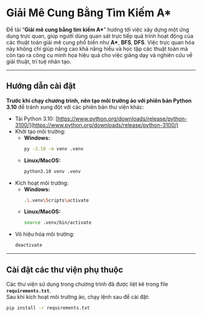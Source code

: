 # Giải Mê Cung Bằng Tìm Kiếm A*

Đề tài “**Giải mê cung bằng tìm kiếm A\***” hướng tới việc xây dựng một ứng dụng trực quan, giúp người dùng quan sát trực tiếp quá trình hoạt động của các thuật toán giải mê cung phổ biến như **A\***, **BFS**, **DFS**. Việc trực quan hóa này không chỉ giúp nâng cao khả năng hiểu và học tập các thuật toán mà còn tạo ra công cụ minh họa hiệu quả cho việc giảng dạy và nghiên cứu về giải thuật, trí tuệ nhân tạo.

---

## Hướng dẫn cài đặt

**Trước khi chạy chương trình, nên tạo môi trường ảo với phiên bản Python 3.10** để tránh xung đột với các phiên bản thư viện khác:

- Tải Python 3.10: [https://www.python.org/downloads/release/python-3100/](https://www.python.org/downloads/release/python-3100/)
- Khởi tạo môi trường:
    - **Windows:**
        ```bash
        py -3.10 -m venv .venv
        ```
    - **Linux/MacOS:**
        ```bash
        python3.10 venv .venv
        ```
- Kích hoạt môi trường:
    - **Windows:**
        ```bash
        .\.venv\Scripts\activate
        ```
    - **Linux/MacOS:**
        ```bash
        source .venv/bin/activate
        ```
- Vô hiệu hóa môi trường:
    ```bash
    deactivate
    ```

---

## Cài đặt các thư viện phụ thuộc

Các thư viện sử dụng trong chương trình đã được liệt kê trong file **`requirements.txt`**.  
Sau khi kích hoạt môi trường ảo, chạy lệnh sau để cài đặt:

```bash
pip install -r requirements.txt
